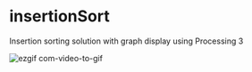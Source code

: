 # insertionSort

Insertion sorting solution with graph display using Processing 3

![ezgif com-video-to-gif](https://user-images.githubusercontent.com/18122844/77837229-0c4a7d80-7167-11ea-84f0-36b40c752284.gif)
